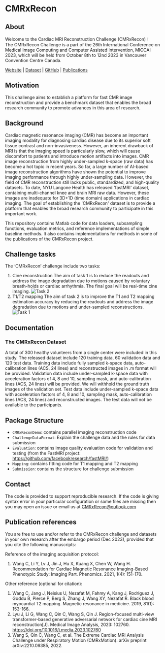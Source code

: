 # CMRxRecon

## About
Welcome to the Cardiac MRI Reconstruction Challenge (CMRxRecon)！  
The CMRxRecon Challenge is a part of the 26th International Conference on Medical Image Computing and Computer Assisted Intervention, MICCAI 2023, which will be held from October 8th to 12nd 2023 in Vancouver Convention Centre Canada.


[Website](https://cmrxrecon.github.io/) |
[Dataset](https://www.synapse.org/#!Synapse:syn51386469/wiki/) |
[GitHub](https://github.com/CmrxRecon/CMRxRecon/) |
[Publications](#Publication-references)

## Motivation
This challenge aims to establish a platform for fast CMR image reconstruction and provide a benchmark dataset that enables the broad research community to promote advances in this area of research.

## Background
Cardiac magnetic resonance imaging (CMR) has become an important imaging modality for diagnosing cardiac disease due to its superior soft tissue contrast and non-invasiveness. However, an inherent drawback of MRI is that the imaging speed is particularly slow, which will cause discomfort to patients and intr​oduce motion artifacts into images. CMR image reconstruction from highly under-sampled k-space (raw data) has become a hot topic in recent years. 
So far, a large number of AI-based image reconstruction algorithms have shown the potential to improve imaging performance through highly under-sampling data. However, the field of CMR reconstruction still lacks public, standardized, and high-quality datasets. To date, NYU Langone Health has released 'fastMRI' dataset, containing multi-channel knee and brain MRI raw data. However, these images are inadequate for 3D+1D (time domain) applications in cardiac imaging. The goal of establishing the 'CMRxRecon' dataset is to provide a platform that enables the broad research community to participate in this important work.  

This repository contains Matlab code for data loaders, subsampling functions, evaluation metrics, and reference implementations of simple baseline methods. It also contains implementations for methods in some of the publications of the CMRxRecon project.

## Challenge tasks
The ‘CMRxRecon’ challenge include two tasks: 
1) Cine reconstruction
The aim of task 1 is to reduce the readouts and address the image degradation due to motions caused by voluntary breath-holds or cardiac arrhythmia. The final goal will be real-time cine imaging. 
![Task 2](https://github.com/CmrxRecon/CMRxRecon/blob/main/Cine.jpg)
2) T1/T2 mapping
The aim of task 2 is to improve the T1 and T2 mapping estimation accuracy by reducing the readouts and address the image degradation due to motions and under-sampled reconstructions.
![Task 1](https://github.com/CmrxRecon/CMRxRecon/blob/main/Mapping.jpg)

## Documentation

### The CMRxRecon Dataset
A total of 300 healthy volunteers from a single center were included in this study. 
The released dataset include 120 training data, 60 validation data and 120 test data.
Training data include fully sampled k-space data, auto-calibration lines (ACS, 24 lines) and reconstructed images in .m format will be provided.
Validation data include under-sampled k-space data with acceleration factors of 4, 8 and 10, sampling mask, and auto-calibration lines (ACS, 24 lines) will be provided. We will withhold the ground truth images of the validation set.
Test data include under-sampled k-space data with acceleration factors of 4, 8 and 10, sampling mask, auto-calibration lines (ACS, 24 lines) and reconstructed images. The test data will not be available to the participants.

## Package Structure
* `CMRxReconDemo`: contains parallel imaging reconstruction code
* `ChallengeDataFormat`: Explain the challenge data and the rules for data submission
* `Evaluation`: contains image quality evaluation code for validation and testing (from the FastMRI project: https://github.com/facebookresearch/fastMRI/)
* `Mapping`: contains fitting code for T1 mapping and T2 mapping
* `Submission`: contains the structure for challenge submission

## Contact
The code is provided to support reproducible research. If the code is giving syntax error in your particular configuration or some files are missing then you may open an issue or email us at CMRxRecon@outlook.com

## Publication references
You are free to use and/or refer to the CMRxRecon challenge and datasets in your own research after the embargo period (Dec 2023), provided that you cite the following manuscripts: 

Reference of the imaging acquisition protocol: 
1. Wang C, Li Y, Lv J, Jin J, Hu X, Kuang X, Chen W, Wang H. Recommendation for Cardiac Magnetic Resonance Imaging-Based Phenotypic Study: Imaging Part. Phenomics. 2021, 1(4): 151-170. 

Other reference (optional for citation):
1. Wang C, Jang J, Neisius U, Nezafat M, Fahmy A, Kang J, Rodriguez J, Goddu B, Pierce P, Berg S, Zhang J, Wang XY, Nezafat R. Black blood myocardial T2 mapping. Magnetic resonance in medicine. 2019, 81(1): 153-166. 
2. Lyu J, Li G, Wang C, Qin C, Wang S, Qin J. Region-focused multi-view transformer-based generative adversarial network for cardiac cine MRI reconstruction[J]. Medical Image Analysis, 2023: 102760. https://doi.org/10.1016/j.media.2023.102760
3.  Wang S, Qin C, Wang C, et al. The Extreme Cardiac MRI Analysis Challenge under Respiratory Motion (CMRxMotion). arXiv preprint arXiv:2210.06385, 2022. 

